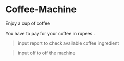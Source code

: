 # Coffee-Machine
Enjoy a cup of coffee 

You have to pay for your coffee in rupees .


 > input report to check available coffee ingredient 
 
 
   > input off to off the machine
      
